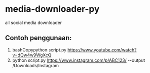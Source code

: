 # media-downloader-py
all social media downloader

## Contoh penggunaan:
1. bashCopypython script.py https://www.youtube.com/watch?v=dQw4w9WgXcQ
2. python script.py https://www.instagram.com/p/ABC123/ --output /Downloads/Instagram

